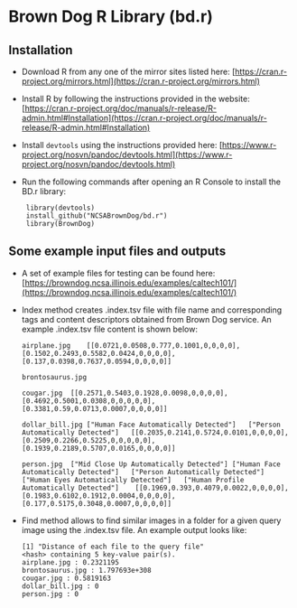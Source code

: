 # Brown Dog R Library (bd.r)

## Installation

 * Download R from any one of the mirror sites listed here: [https://cran.r-project.org/mirrors.html](https://cran.r-project.org/mirrors.html)
 * Install R by following the instructions provided in the website: [https://cran.r-project.org/doc/manuals/r-release/R-admin.html#Installation](https://cran.r-project.org/doc/manuals/r-release/R-admin.html#Installation)
 * Install ```devtools``` using the instructions provided here: [https://www.r-project.org/nosvn/pandoc/devtools.html](https://www.r-project.org/nosvn/pandoc/devtools.html) 
 * Run the following commands after opening an R Console to install the BD.r library: 
         
        library(devtools)
        install_github("NCSABrownDog/bd.r")
        library(BrownDog)

## Some example input files and outputs

*   A set of example files for testing can be found here: [https://browndog.ncsa.illinois.edu/examples/caltech101/](https://browndog.ncsa.illinois.edu/examples/caltech101/)

*   Index method creates .index.tsv file with file name and corresponding tags and content descriptors obtained from Brown Dog service. An example .index.tsv file content is shown below:

        airplane.jpg	[[0.0721,0.0508,0.777,0.1001,0,0,0,0],[0.1502,0.2493,0.5582,0.0424,0,0,0,0],[0.137,0.0398,0.7637,0.0594,0,0,0,0]]
        
        brontosaurus.jpg
        
        cougar.jpg	[[0.2571,0.5403,0.1928,0.0098,0,0,0,0],[0.4692,0.5001,0.0308,0,0,0,0,0],[0.3381,0.59,0.0713,0.0007,0,0,0,0]]
        
        dollar_bill.jpg	["Human Face Automatically Detected"]	["Person Automatically Detected"]	[[0.2035,0.2141,0.5724,0.0101,0,0,0,0],[0.2509,0.2266,0.5225,0,0,0,0,0],[0.1939,0.2189,0.5707,0.0165,0,0,0,0]]
        
        person.jpg	["Mid Close Up Automatically Detected"]	["Human Face Automatically Detected"]	["Person Automatically Detected"]	["Human Eyes Automatically Detected"]	["Human Profile Automatically Detected"]	[[0.1969,0.393,0.4079,0.0022,0,0,0,0],[0.1983,0.6102,0.1912,0.0004,0,0,0,0],[0.177,0.5175,0.3048,0.0007,0,0,0,0]]
   
*   Find method allows to find similar images in a folder for a given query image using the .index.tsv file.  An example output looks like:

        [1] "Distance of each file to the query file"
        <hash> containing 5 key-value pair(s).
        airplane.jpg : 0.2321195
        brontosaurus.jpg : 1.797693e+308
        cougar.jpg : 0.5819163
        dollar_bill.jpg : 0
        person.jpg : 0

